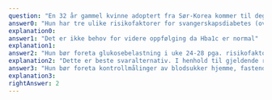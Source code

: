 ```yaml
---
question: "En 32 år gammel kvinne adoptert fra Sør-Korea kommer til deg som fastlege til første svangerskapskontroll i uke 12. Kroppsmasseindeks er 25,6 kg/m2, BT 110/70 mmHg. Hba1c 39 mmol/mol (ref. 20-42). Hva er mest korrekt oppfølging av henne med tanke på svangerskapsdiabetes?"
answer0: "Hun har tre ulike risikofaktorer for svangerskapsdiabetes (overvekt, asiatisk opprinnelse og førstegangsgravid over 25) og bør derfor allerede nå henvises til fødeavdeling for oppfølging av svangerskapsdiabetes"
explanation0:
answer1: "Det er ikke behov for videre oppfølging da Hba1c er normal"
explanation1:
answer2: "Hun bør foreta glukosebelastning i uke 24-28 pga. risikofaktorene: Overvekt, asiatisk opprinnelse og førstegangsgravid over 25"
explanation2: "Dette er beste svaralternativ. I henhold til gjeldende retningslinjer er det å være over 25 år som førstegangsfødende, ha KMI over 25 og ha asiatisk opphav alle risikofaktorer som gjør at man bør screenes for svangerskapsdiabetes med glukosebelastning. Hba1c kan brukes frem til uke 16. I henhold til retningslinjene for svangerskapsdiabetes er Hba1c på 48 eller over diagnostisk for diabetes, mens Hba1c mellom 41 og 47 gir økt risiko for svangerskapsdiabetes og kvinnen bør i tillegg til råd om kost og mosjon instrueres i egenmålinger av blodsukker."
answer3: "Hun bør foreta kontrollmålinger av blodsukker hjemme, fastende og 2 timer etter måltid da hun har en grensehøy Hba1c"
explanation3:
rightAnswer: 2
---
```

